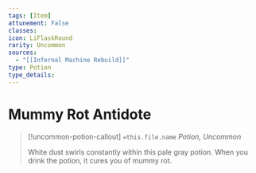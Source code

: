```yaml
---
tags: [Item]
attunement: False
classes: 
icon: LiFlaskRound
rarity: Uncommon
sources:
  - "[[Infernal Machine Rebuild]]"
type: Potion
type_details: 
---
```

# Mummy Rot Antidote
>[!uncommon-potion-callout] `=this.file.name`
>*Potion, Uncommon*
>
>White dust swirls constantly within this pale gray potion. When you drink the potion, it cures you of mummy rot.
>
>
